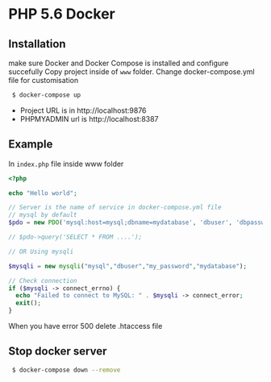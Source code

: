 # PHP 5.6 Docker

## Installation
make sure Docker and Docker Compose is installed and configure succefully
Copy project inside of `www` folder.
Change docker-compose.yml file for customisation

```sh
 $ docker-compose up
```

 - Project URL is in http://localhost:9876
 - PHPMYADMIN url is http://localhost:8387

## Example
In `index.php` file inside www folder

```php
<?php

echo "Hello world";

// Server is the name of service in docker-compose.yml file
// mysql by default
$pdo = new PDO('mysql:host=mysql;dbname=mydatabase', 'dbuser', 'dbpassword');

// $pdo->query('SELECT * FROM ....');

// OR Using mysqli

$mysqli = new mysqli("mysql","dbuser","my_password","mydatabase");

// Check connection
if ($mysqli -> connect_errno) {
  echo "Failed to connect to MySQL: " . $mysqli -> connect_error;
  exit();
}
```

When you have error 500 delete .htaccess file

## Stop docker server
```sh
 $ docker-compose down --remove
```
